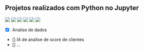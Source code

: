 ## Projetos realizados com Python no Jupyter

![](https://img.shields.io/github/stars/rogerdemetrio/editor.md.svg) ![](https://img.shields.io/github/forks/rogerdemetrio/editor.md.svg) ![](https://img.shields.io/github/tag/rogerdemetrio/editor.md.svg) ![](https://img.shields.io/github/release/rogerdemetrio/editor.md.svg) ![](https://img.shields.io/github/issues/rogerdemetrio/editor.md.svg) ![](https://img.shields.io/bower/v/editor.md.svg)

- [x] Analise de dados
- [] IA de analise de score de clientes
- [] ...